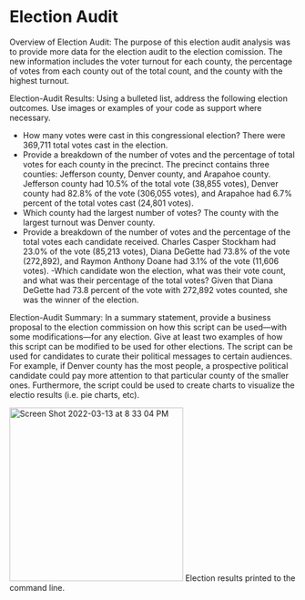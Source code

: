 # Election Audit
Overview of Election Audit: The purpose of this election audit analysis was to provide more data for the election audit to the election comission. The new information includes the voter turnout for each county, the percentage of votes from each county out of the total count, and the county with the highest turnout.

Election-Audit Results: Using a bulleted list, address the following election outcomes. Use images or examples of your code as support where necessary.
- How many votes were cast in this congressional election? There were 369,711 total votes cast in the election.
- Provide a breakdown of the number of votes and the percentage of total votes for each county in the precinct. The precinct contains three counties: Jefferson county, Denver county, and Arapahoe county. Jefferson county had 10.5% of the total vote (38,855 votes), Denver county had 82.8% of the vote (306,055 votes), and Arapahoe had 6.7% percent of the total votes cast (24,801 votes). 
- Which county had the largest number of votes? The county with the largest turnout was Denver county.
- Provide a breakdown of the number of votes and the percentage of the total votes each candidate received. Charles Casper Stockham had 23.0% of the vote (85,213 votes), Diana DeGette had 73.8%  of the vote (272,892), and Raymon Anthony Doane had 3.1% of the vote (11,606 votes). 
-Which candidate won the election, what was their vote count, and what was their percentage of the total votes? Given that Diana DeGette had 73.8 percent of the vote with 272,892 votes counted, she was the winner of the election. 

Election-Audit Summary: In a summary statement, provide a business proposal to the election commission on how this script can be used—with some modifications—for any election. Give at least two examples of how this script can be modified to be used for other elections.
The script can be used for candidates to curate their political messages to certain audiences. For example, if Denver county has the most people, a prospective political candidate could pay more attention to that particular county of the smaller ones. Furthermore, the script could be used to create charts to visualize the electio results (i.e. pie charts, etc). 


<img width="305" alt="Screen Shot 2022-03-13 at 8 33 04 PM" src="https://user-images.githubusercontent.com/99444856/158090034-b55499f1-9dc4-4cb5-90d0-e7f41cb9e443.png">
Election results printed to the command line.
